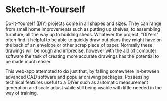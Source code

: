 # Sketch-It-Yourself
Do-It-Yourself (DIY) projects come in all shapes and sizes.  They can range from small home improvements such as putting up shelves, to assembling furniture, all the way up to building sheds.  Whatever the project, "DIYers" often find it helpful to be able to quickly draw out plans they might have on the back of an envelope or other scrap piece of paper.  Normally these drawings will be rough and imprecise, however with the aid of computer software the task of creating more accurate drawings has the potential to be made much easier.

This web-app attempted to do just that, by falling somewhere in-between advanced CAD software and popular drawing packages. Possessing technical features useful to a DIYer such as automatic measurement generation and scale adjust while still being usable with little needed in the way of training.
